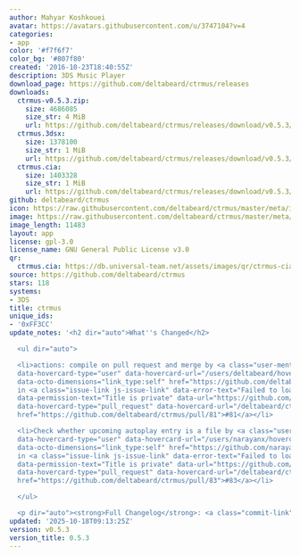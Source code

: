 ```yaml
---
author: Mahyar Koshkouei
avatar: https://avatars.githubusercontent.com/u/3747104?v=4
categories:
- app
color: '#f7f6f7'
color_bg: '#807f80'
created: '2016-10-23T18:40:55Z'
description: 3DS Music Player
download_page: https://github.com/deltabeard/ctrmus/releases
downloads:
  ctrmus-v0.5.3.zip:
    size: 4686085
    size_str: 4 MiB
    url: https://github.com/deltabeard/ctrmus/releases/download/v0.5.3/ctrmus-v0.5.3.zip
  ctrmus.3dsx:
    size: 1378100
    size_str: 1 MiB
    url: https://github.com/deltabeard/ctrmus/releases/download/v0.5.3/ctrmus.3dsx
  ctrmus.cia:
    size: 1403328
    size_str: 1 MiB
    url: https://github.com/deltabeard/ctrmus/releases/download/v0.5.3/ctrmus.cia
github: deltabeard/ctrmus
icon: https://raw.githubusercontent.com/deltabeard/ctrmus/master/meta/icon.png
image: https://raw.githubusercontent.com/deltabeard/ctrmus/master/meta/banner.png
image_length: 11483
layout: app
license: gpl-3.0
license_name: GNU General Public License v3.0
qr:
  ctrmus.cia: https://db.universal-team.net/assets/images/qr/ctrmus-cia.png
source: https://github.com/deltabeard/ctrmus
stars: 118
systems:
- 3DS
title: ctrmus
unique_ids:
- '0xFF3CC'
update_notes: '<h2 dir="auto">What''s Changed</h2>

  <ul dir="auto">

  <li>actions: compile on pull request and merge by <a class="user-mention notranslate"
  data-hovercard-type="user" data-hovercard-url="/users/deltabeard/hovercard" data-octo-click="hovercard-link-click"
  data-octo-dimensions="link_type:self" href="https://github.com/deltabeard">@deltabeard</a>
  in <a class="issue-link js-issue-link" data-error-text="Failed to load title" data-id="3499288952"
  data-permission-text="Title is private" data-url="https://github.com/deltabeard/ctrmus/issues/81"
  data-hovercard-type="pull_request" data-hovercard-url="/deltabeard/ctrmus/pull/81/hovercard"
  href="https://github.com/deltabeard/ctrmus/pull/81">#81</a></li>

  <li>Check whether upcoming autoplay entry is a file by <a class="user-mention notranslate"
  data-hovercard-type="user" data-hovercard-url="/users/narayanx/hovercard" data-octo-click="hovercard-link-click"
  data-octo-dimensions="link_type:self" href="https://github.com/narayanx">@narayanx</a>
  in <a class="issue-link js-issue-link" data-error-text="Failed to load title" data-id="3501661863"
  data-permission-text="Title is private" data-url="https://github.com/deltabeard/ctrmus/issues/83"
  data-hovercard-type="pull_request" data-hovercard-url="/deltabeard/ctrmus/pull/83/hovercard"
  href="https://github.com/deltabeard/ctrmus/pull/83">#83</a></li>

  </ul>

  <p dir="auto"><strong>Full Changelog</strong>: <a class="commit-link" href="https://github.com/deltabeard/ctrmus/compare/v0.5.2...v0.5.3"><tt>v0.5.2...v0.5.3</tt></a></p>'
updated: '2025-10-18T09:13:25Z'
version: v0.5.3
version_title: 0.5.3
---
```

